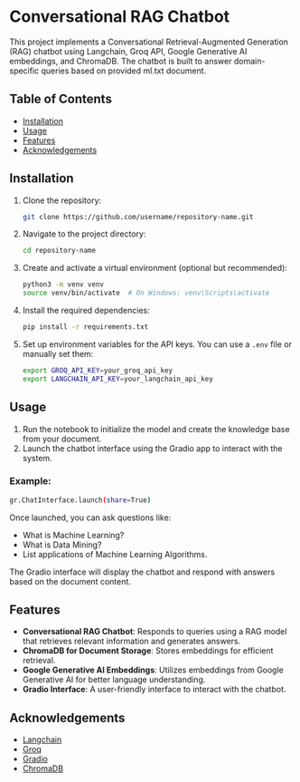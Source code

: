 
# Conversational RAG Chatbot

This project implements a Conversational Retrieval-Augmented Generation (RAG) chatbot using Langchain, Groq API, Google Generative AI embeddings, and ChromaDB. The chatbot is built to answer domain-specific queries based on provided ml.txt document.

## Table of Contents

- [Installation](#installation)
- [Usage](#usage)
- [Features](#features)
- [Acknowledgements](#acknowledgements)

## Installation

1. Clone the repository:
    ```bash
    git clone https://github.com/username/repository-name.git
    ```

2. Navigate to the project directory:
    ```bash
    cd repository-name
    ```

3. Create and activate a virtual environment (optional but recommended):
    ```bash
    python3 -m venv venv
    source venv/bin/activate  # On Windows: venv\Scripts\activate
    ```

4. Install the required dependencies:
    ```bash
    pip install -r requirements.txt
    ```

5. Set up environment variables for the API keys. You can use a `.env` file or manually set them:
    ```bash
    export GROQ_API_KEY=your_groq_api_key
    export LANGCHAIN_API_KEY=your_langchain_api_key
    ```

## Usage

1. Run the notebook to initialize the model and create the knowledge base from your document.
2. Launch the chatbot interface using the Gradio app to interact with the system.

### Example:

```bash
gr.ChatInterface.launch(share=True)
```

Once launched, you can ask questions like:

- What is Machine Learning?
- What is Data Mining?
- List applications of Machine Learning Algorithms.

The Gradio interface will display the chatbot and respond with answers based on the document content.

## Features

- **Conversational RAG Chatbot**: Responds to queries using a RAG model that retrieves relevant information and generates answers.
- **ChromaDB for Document Storage**: Stores embeddings for efficient retrieval.
- **Google Generative AI Embeddings**: Utilizes embeddings from Google Generative AI for better language understanding.
- **Gradio Interface**: A user-friendly interface to interact with the chatbot.


## Acknowledgements

- [Langchain](https://github.com/hwchase17/langchain)
- [Groq](https://groq.com/)
- [Gradio](https://gradio.app/)
- [ChromaDB](https://docs.trychroma.com/)
